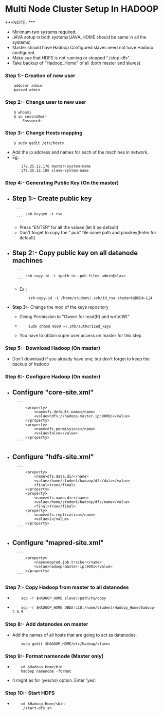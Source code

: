 # Multi Node Cluster Setup In HADOOP

***NOTE : *** 
- Minimum two systems required.
- JAVA setup in both systems(JAVA_HOME should be same in all the systems)
- Master should have Hadoop Configured slaves need not have Hadoop configured.
- Make sue that HDFS is not running or stopped "./stop-dfs".
- Take backup of "Hadoop_Home" of all (both master and slaves).



### Step 1:- Creation of new user 
```
	adduser admin
	passwd admin
```

### Step 2:- Change user to new user
```
	$ whoami
	$ su secondUser
		Password:
```

### Step 3:- Change Hosts mapping
```
	$ sudo gedit /etc/hosts
```
- Add the ip address and names for each of the machines in network.
- Eg: 
	```
		172.25.12.178 master-system-name
		172.25.12.188 slave-system-name
	```
### Step 4:- Generating Public Key (On the master)
- ****Step 1:-**** Create public key
	- 
		```
			ssh-keygen -t rsa
		```
	- Press "ENTER" for all the values (let it be default)
	- Don't forget to copy the ".pub" file name path and passkey(Enter for default)

- ****Step 2:-**** Copy public key on all datanode machines
	-
		```
			ssh-copy-id -i <path-to-.pub-file> admin@slave
		```
	- Ex : 
		```
			ssh-copy-id -i /home/student/.ssh/id_rsa student@DBDA-L14
		```

- ****Step 3:-**** Change the mod of the keys repository 
	- Giving Permission to "Owner for read(R) and write(W)"
	-
		```
			sudo chmod 0600 ~/.shh/authorized_keys
		```
	- You have to obtain super user access on master for this step.

### Step 5:- Download Hadoop (On master)
- Don't download if you already have one; but don't forget to keep the backup of hadoop

### Step 6:- Configure Hadoop (On master)

- Configure "core-site.xml"
	-
		```
			<property>
				<name>fs.default.name</name>
				<value>hdfs://hadoop-master-ip:9000/</value>
			</property>
			<property>
				<name>dfs.permissions</name>
				<value>false</value>
			</property>
		```

- Configure "hdfs-site.xml"
	-
		```
			<property>
				<name>dfs.data.dir</name>
				<value>/home/student/hadoop/dfs/data</value>
				<final>true</final>
			</property>
			<property>
				<name>dfs.name.dir</name>
				<value>/home/student/hadoop/dfs/name</value>
				<final>true</final>
			<property>
				<name>dfs.replication</name>
				<value>1</value>
			</property>
		```
- Configure "mapred-site.xml"
	- 
		```
			<property>
				<name>mapred.job.tracker</name>
				<value>hadoop-master-ip:9001</value>
			</property>
		```
### Step 7:- Copy Hadoop from master to all datanodes
- 
	```
		scp -r $HADOOP_HOME slave:/path/to/copy
	```
-
	```
		scp -r $HADOOP_HOME DBDA-L10:/home/student/Hadoop_Home/hadoop-2.8.5
	```
### Step 8:- Add datanodes on master
- Add the names of all hosts that are going to act as datanodes.
	```
		sudo gedit $HADOOP_HOME/etc/hadoop/slaves
	```

### Step 9:- Format namenode (Master only)
- 
	```
		cd $Hadoop_Home/bin
		hadoop namenode -format
	```
- It might as for (yes/no) option. Enter 'yes'.

### Step 10:- Start HDFS 
-
	```
		cd $Hadoop_Home/sbin
		./start-dfs.sh
	```